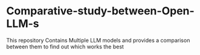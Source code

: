 # Comparative-study-between-Open-LLM-s
This repository Contains Multiple LLM models and provides a comparison between them to find out which works the best
